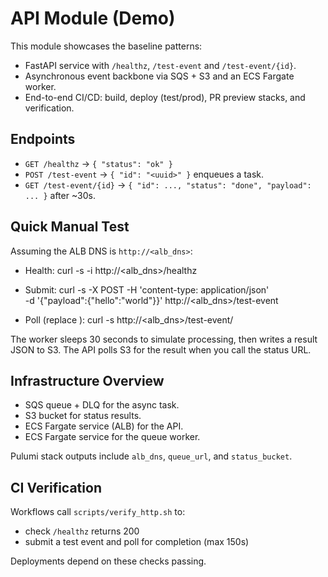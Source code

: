 # API Module (Demo)

This module showcases the baseline patterns:

- FastAPI service with `/healthz`, `/test-event` and `/test-event/{id}`.
- Asynchronous event backbone via SQS + S3 and an ECS Fargate worker.
- End-to-end CI/CD: build, deploy (test/prod), PR preview stacks, and verification.

## Endpoints

- `GET /healthz` → `{ "status": "ok" }`
- `POST /test-event` → `{ "id": "<uuid>" }` enqueues a task.
- `GET /test-event/{id}` → `{ "id": ..., "status": "done", "payload": ... }` after ~30s.

## Quick Manual Test

Assuming the ALB DNS is `http://<alb_dns>`:

- Health:
  curl -s -i http://<alb_dns>/healthz

- Submit:
  curl -s -X POST -H 'content-type: application/json' \
    -d '{"payload":{"hello":"world"}}' http://<alb_dns>/test-event

- Poll (replace <id>):
  curl -s http://<alb_dns>/test-event/<id>

The worker sleeps 30 seconds to simulate processing, then writes a result JSON to S3. The API polls S3 for the result when you call the status URL.

## Infrastructure Overview

- SQS queue + DLQ for the async task.
- S3 bucket for status results.
- ECS Fargate service (ALB) for the API.
- ECS Fargate service for the queue worker.

Pulumi stack outputs include `alb_dns`, `queue_url`, and `status_bucket`.

## CI Verification

Workflows call `scripts/verify_http.sh` to:
- check `/healthz` returns 200
- submit a test event and poll for completion (max 150s)

Deployments depend on these checks passing.

